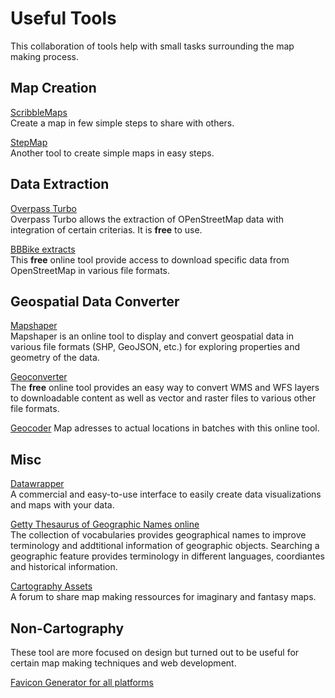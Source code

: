 # Useful Tools
This collaboration of tools help with small tasks surrounding the map making process. 

## Map Creation

[ScribbleMaps](https://www.scribblemaps.com/)  
Create a map in few simple steps to share with others.  

[StepMap](https://www.stepmap.de/)  
Another tool to create simple maps in easy steps. 

## Data Extraction

[Overpass Turbo](http://overpass-turbo.eu/ )  
Overpass Turbo allows the extraction of OPenStreetMap data with integration of certain criterias. It is **free** to use. 

[BBBike extracts](https://extract.bbbike.org/)  
This **free** online tool provide access to download specific data from OpenStreetMap in various file formats. 

## Geospatial Data Converter

[Mapshaper](https://mapshaper.org/)  
Mapshaper is an online tool to display and convert geospatial data in various file formats (SHP, GeoJSON, etc.) for exploring properties and geometry of the data. 

[Geoconverter](https://geoconverter.hsr.ch/)  
The **free** online tool provides an easy way to convert WMS and WFS layers to downloadable content as well as vector and raster files to various other file formats. 

[Geocoder](https://geocode.localfocus.nl/)
Map adresses to actual locations in batches with this online tool. 

## Misc

[Datawrapper](https://www.datawrapper.de/)  
A commercial and easy-to-use interface to easily create data visualizations and maps with your data. 

[Getty Thesaurus of Geographic Names online](http://www.getty.edu/research/tools/vocabularies/tgn/)  
The collection of vocabularies provides geographical names to improve terminology and addtitional information of geographic objects. Searching a geographic feature provides terminology in different languages, coordiantes and historical information. 

[Cartography Assets](https://www.cartographyassets.com/)  
A forum to share map making ressources for imaginary and fantasy maps. 

## Non-Cartography 
These tool are more focused on design but turned out to be useful for certain map making techniques and web development. 

[Favicon Generator for all platforms](https://realfavicongenerator.net/)